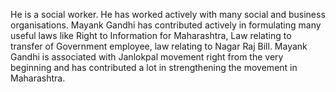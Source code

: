 He is a social worker. He has worked actively with many social and business organisations. Mayank Gandhi has contributed actively in formulating many useful laws like Right to Information for Maharashtra, Law relating to transfer of Government employee, law relating to Nagar Raj Bill. Mayank Gandhi is associated with Janlokpal movement right from the very beginning and has contributed a lot in strengthening the movement in Maharashtra.
